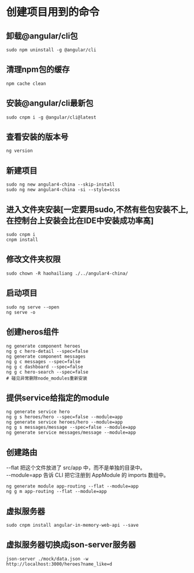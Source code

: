 # 创建项目用到的命令
## 卸载@angular/cli包
```
sudo npm uninstall -g @angular/cli
```
## 清理npm包的缓存
```
npm cache clean
```
## 安装@angular/cli最新包
```
sudo cnpm i -g @angular/cli@latest
```
## 查看安装的版本号
```
ng version
```
## 新建项目
```
sudo ng new angular4-china --skip-install
sudo ng new angular4-china -si --style=scss
```
## 进入文件夹安装[一定要用sudo,不然有些包安装不上, 在控制台上安装会比在IDE中安装成功率高]
```
sudo cnpm i
cnpm install
```
## 修改文件夹权限
```
sudo chown -R haohailiang ./../angular4-china/
```
## 启动项目
```
sudo ng serve --open
ng serve -o
```

## 创建heros组件
```
ng generate component heroes
ng g c hero-detail --spec=false
ng generate component messages
ng g c messages --spec=false
ng g c dashboard --spec=false
ng g c hero-search --spec=false
# 碰见异常删除node_modules重新安装
```
## 提供service给指定的module
```
ng generate service hero
ng g s heroes/hero --spec=false --module=app
ng generate service heroes/hero --module=app
ng g s messages/message --spec=false --module=app
ng generate service messages/message --module=app
```
## 创建路由
--flat 把这个文件放进了 src/app 中，而不是单独的目录中。  
--module=app 告诉 CLI 把它注册到 AppModule 的 imports 数组中。
```
ng generate module app-routing --flat --module=app
ng g m app-routing --flat --module=app
```
## 虚拟服务器
```
sudo cnpm install angular-in-memory-web-api --save
```
## 虚拟服务器切换成json-server服务器
```
json-server ./mock/data.json -w
http://localhost:3000/heroes?name_like=d
```